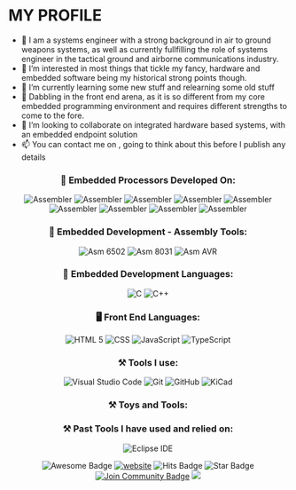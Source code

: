 # MY PROFILE

- 👋 I am a systems engineer with a strong background in air to ground weapons systems, as well as currently fullfilling the role of systems engineer in the tactical ground and airborne communications industry.
- 👀 I’m interested in most things that tickle my fancy, hardware and embedded software being my historical strong points though.
- 🌱 I’m currently learning some new stuff and relearning some old stuff
- 🌱 Dabbling in the front end arena, as it is so different from my core embedded programming environment and requires different strengths to come to the fore.
- 💞️ I’m looking to collaborate on integrated hardware based systems, with an embedded endpoint solution
- 📫 You can contact me on , going to think about this before I publish any details

<h3 align="center">🚀 Embedded Processors Developed On:</h3>
<p align="center">
<a target="_blank"><img alt="Assembler" src="https://img.shields.io/badge/R6511-%2312100E.svg?logo=okta&logoColor=white&style=for-the-badge"/></a> 
<a target="_blank"><img alt="Assembler" src="https://img.shields.io/badge/65SC151-%2312100E.svg?logo=motorola&logoColor=white&style=for-the-badge"/></a> 
<a target="_blank"><img alt="Assembler" src="https://img.shields.io/badge/80C31-%2312100E.svg?logo=intel&logoColor=white&style=for-the-badge"/></a> 
<a target="_blank"><img alt="Assembler" src="https://img.shields.io/badge/80C51-%2312100E.svg?logo=intel&logoColor=white&style=for-the-badge"/></a> 
<a target="_blank"><img alt="Assembler" src="https://img.shields.io/badge/89C51-%2312100E.svg?logo=atmel&logoColor=white&style=for-the-badge"/></a> 
<a target="_blank"><img alt="Assembler" src="https://img.shields.io/badge/AVR8-%2312100E.svg?logo=atmel&logoColor=white&style=for-the-badge"/></a> 
<a target="_blank"><img alt="Assembler" src="https://img.shields.io/badge/PIC-%2312100E.svg?logo=microchip&logoColor=white&style=for-the-badge"/></a> 
<a target="_blank"><img alt="Assembler" src="https://img.shields.io/badge/XMEGA-%2312100E.svg?logo=atmel&logoColor=white&style=for-the-badge"/></a> 
<a target="_blank"><img alt="Assembler" src="https://img.shields.io/badge/DSP56F805-%2312100E.svg?logo=motorola&logoColor=white&style=for-the-badge"/></a> 
</p>

<div>
</div>

<h3 align="center">🚀 Embedded Development - Assembly Tools:</h3>
<p align="center">
<a target="_blank"><img alt="Asm 6502" src="https://img.shields.io/badge/ASM6500-%2312100E.svg?logo=v&logoColor=white&style=for-the-badge"/></a> 
<a target="_blank"><img alt="Asm 8031" src="https://img.shields.io/badge/ASM51-%2312100E.svg?logo=v&logoColor=white&style=for-the-badge"/></a> 
<a target="_blank"><img alt="Asm AVR" src="https://img.shields.io/badge/AVRASM-%2312100E.svg?logo=v&logoColor=white&style=for-the-badge"/></a> 
</p>

<h3 align="center">🚀 Embedded Development Languages:</h3>
<p align="center">
<a target="_blank"><img alt="C" src="https://img.shields.io/badge/C-%2312100E.svg?logo=c&logoColor=white&style=for-the-badge"/></a> 
<a target="_blank"><img alt="C++" src="https://img.shields.io/badge/C++-%2312100E.svg?logo=cplusplus&logoColor=white&style=for-the-badge"/></a> 
</p>

<h3 align="center">🖥 Front End Languages:</h3>
<p align="center">
<a target="_blank"><img alt="HTML 5" src="https://img.shields.io/badge/HTML5-%2312100E.svg?logo=html5&style=for-the-badge&logoColor=#E34F26"/></a>
<a target="_blank"><img alt="CSS" src="https://img.shields.io/badge/CSS-%2312100E.svg?logo=css3&style=for-the-badge&logoColor=#1572B6"/></a>
<a target="_blank"><img alt="JavaScript" src="https://img.shields.io/badge/JavaScript-%2312100E.svg?logo=javascript&style=for-the-badge&logoColor=#F7DF1E"/></a>
<a target="_blank"><img alt="TypeScript" src="https://img.shields.io/badge/TypeScript-%2312100E.svg?logo=typescript&style=for-the-badge&logoColor=#3178C6"/></a>
</p>

<h3 align="center">⚒ Tools I use:</h3>
<p align="center">
<a target="_blank"><img alt="Visual Studio Code" src="https://img.shields.io/badge/Visual%20Studio%20Code-%2312100E.svg?logo=visual-studio-code&style=for-the-badge&logoColor=blue"/></a> 
<a target="_blank"><img alt="Git" src="https://img.shields.io/badge/Git-%2312100E.svg?logo=git&style=for-the-badge"/></a> 
<a target="_blank"><img alt="GitHub" src="https://img.shields.io/badge/GitHub-%2312100E?logo=GitHub&style=for-the-badge"/></a> 
<a target="_blank"><img alt="KiCad" src="https://img.shields.io/badge/KiCad-%2312100E?logo=kicad&logoWidth=40&logoColor=blue&style=for-the-badge"/></a> 
</p>

<h3 align="center">⚒ Toys and Tools:</h3>
<p align="center">
  </p>
  
  <h3 align="center">⚒ Past Tools I have used and relied on:</h3>
<p align="center">
  <a target="_blank"><img alt="Eclipse IDE" src="https://img.shields.io/badge/Eclipse%20IDE-%2312100E.svg?logo=eclipseide&style=for-the-badge&logoColor=#2C2255"/></a>
  </p>




<div align="center">
<img src="https://cdn.rawgit.com/sindresorhus/awesome/d7305f38d29fed78fa85652e3a63e154dd8e8829/media/badge.svg" alt="Awesome Badge"/>
<a href="https://arbeitnow.com/?utm_source=awesome-github-profile-readme"><img src="https://img.shields.io/static/v1?label=&labelColor=505050&message=arbeitnow&color=%230076D6&style=flat&logo=google-chrome&logoColor=%230076D6" alt="website"/></a>

<img src="http://hits.dwyl.com/abhisheknaiidu/awesome-github-profile-readme.svg" alt="Hits Badge"/>

<img src="https://img.shields.io/static/v1?label=%F0%9F%8C%9F&message=If%20Useful&style=style=flat&color=BC4E99" alt="Star Badge"/>
<a href="https://discord.gg/XTW52Kt"><img src="https://img.shields.io/discord/733027681184251937.svg?style=flat&label=Join%20Community&color=7289DA" alt="Join Community Badge"/></a>
<a href="https://twitter.com/abhisheknaiidu" ><img src="https://img.shields.io/twitter/follow/abhisheknaiidu.svg?style=social" /> </a>
<br>
